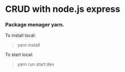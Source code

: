 # CRUD with node.js express

### Package menager yarn.

To install local:
> yarn install

To start local:
> yarn run start:dev
